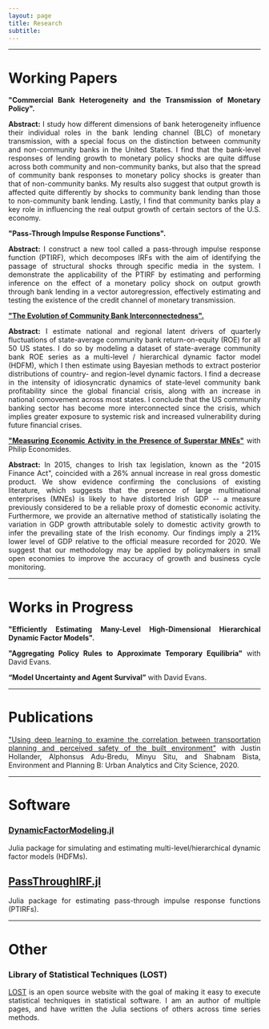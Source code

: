 ```yaml
---
layout: page
title: Research
subtitle: 
---
```

<style>body {text-align: justify}</style>
---
# <b>Working Papers</b> 

**"Commercial Bank Heterogeneity and the Transmission of Monetary Policy".**

<b>Abstract:</b>
I study how different dimensions of bank heterogeneity influence their individual roles in the bank lending channel (BLC) of monetary transmission, with a special focus on the distinction between community and non-community banks in the United States.
I find that the bank-level responses of lending growth to monetary policy shocks are quite diffuse across both community and non-community banks, but also that the spread of community bank responses to monetary policy shocks is greater than that of non-community banks. 
My results also suggest that output growth is affected quite differently by shocks to community bank lending than those to non-community bank lending.
Lastly, I find that community banks play a key role in influencing the real output growth of certain sectors of the U.S. economy. 

**"Pass-Through Impulse Response Functions".**

<b>Abstract:</b>
I construct a new tool called a pass-through impulse response function (PTIRF), which decomposes IRFs with the aim of identifying the passage of structural shocks through specific media in the system. 
I demonstrate the applicability of the PTIRF by estimating and performing inference on the effect of a monetary policy shock on output growth through bank lending in a vector autoregression, effectively estimating and testing the existence of the credit channel of monetary transmission.

[**"The Evolution of Community Bank Interconnectedness".**](https://gionikola.github.io/cv/wp_cbinterconnectedness_nikolaishvili.pdf)

<b>Abstract:</b>
I estimate national and regional latent drivers of quarterly fluctuations of state-average community bank return-on-equity (ROE) for all 50 US states. 
I do so by modeling a dataset of state-average community bank ROE series as a multi-level / hierarchical dynamic factor model (HDFM), which I then estimate using Bayesian methods to extract posterior distributions of country- and region-level dynamic factors. 
I find a decrease in the intensity of idiosyncratic dynamics of state-level community bank profitability since the global financial crisis, along with an increase in national comovement across most states. 
I conclude that the US community banking sector has become more interconnected since the crisis, which implies greater exposure to systemic risk and increased vulnerability during future financial crises.

[**"Measuring Economic Activity in the Presence of Superstar MNEs"**](https://gionikola.github.io/cv/economides&nikolaishvili_2022.pdf) with Philip Economides.

<b>Abstract:</b> 
In 2015, changes to Irish tax legislation, known as the "2015 Finance Act", coincided with a 26% annual increase in real gross domestic product.
We show evidence confirming the conclusions of existing literature, which suggests that the presence of large multinational enterprises (MNEs) is likely to have distorted Irish GDP -- a measure previously considered to be a reliable proxy of domestic economic activity. 
Furthermore, we provide an alternative method of statistically isolating the variation in GDP growth attributable solely to domestic activity growth to infer the prevailing state of the Irish economy. 
Our findings imply a 21% lower level of GDP relative to the official measure recorded for 2020. 
We suggest that our methodology may be applied by policymakers in small open economies to improve the accuracy of growth and business cycle monitoring.



---
# <b>Works in Progress</b>

**"Efficiently Estimating Many-Level High-Dimensional Hierarchical Dynamic Factor Models".**

**"Aggregating Policy Rules to Approximate Temporary Equilibria"** with David Evans.

**“Model Uncertainty and Agent Survival”** with David Evans.

---
# <b>Publications</b>

["Using deep learning to examine the correlation between transportation planning and perceived safety of the built environment"](https://journals.sagepub.com/doi/abs/10.1177/2399808320959079) with Justin Hollander, Alphonsus Adu-Bredu, Minyu Situ, and Shabnam Bista, Environment and Planning B: Urban Analytics and City Science, 2020.

---
# <b>Software</b>

### <b>[DynamicFactorModeling.jl](https://github.com/gionikola/DynamicFactorModeling.jl)</b>

Julia package for simulating and estimating multi-level/hierarchical dynamic factor models (HDFMs).

## <b>[PassThroughIRF.jl](https://github.com/gionikola/PassThroughIRF.jl)</b>

Julia package for estimating pass-through impulse response functions (PTIRFs).

---
# <b>Other</b>

### <b>Library of Statistical Techniques (LOST)</b>

[LOST](https://lost-stats.github.io/) is an open source website with the goal of making it easy to execute statistical techniques in statistical software.
I am an author of multiple pages, and have written the Julia sections of others across time series methods. 
